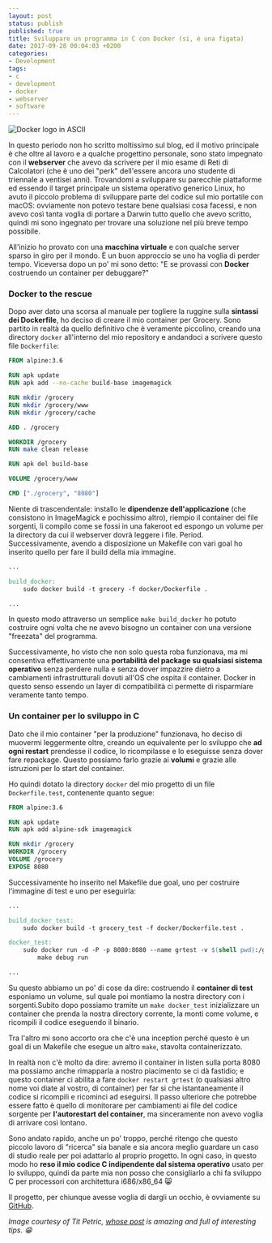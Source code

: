 ```yaml
---
layout: post
status: publish
published: true
title: Sviluppare un programma in C con Docker (si, è una figata)
date: 2017-09-28 00:04:03 +0200
categories:
- Development
tags:
- c
- development
- docker
- webserver
- software
---
```


![Docker logo in ASCII](https://scene-si.org/post/2016-03-31-how-to-live-inside-a-docker-container/heading.png)

In questo periodo non ho scritto moltissimo sul blog, ed il motivo principale è che oltre al lavoro e a qualche progettino personale, sono stato impegnato con il **webserver** che avevo da scrivere per il mio esame di Reti di Calcolatori (che è uno dei "perk" dell'essere ancora uno studente di triennale a ventisei anni). Trovandomi a sviluppare su parecchie piattaforme ed essendo il target principale un sistema operativo generico Linux, ho avuto il piccolo problema di sviluppare parte del codice sul mio portatile con macOS: ovviamente non potevo testare bene qualsiasi cosa facessi, e non avevo così tanta voglia di portare a Darwin tutto quello che avevo scritto, quindi mi sono ingegnato per trovare una soluzione nel più breve tempo possibile.

All'inizio ho provato con una **macchina virtuale** e con qualche server sparso in giro per il mondo. È un buon approccio se uno ha voglia di perder tempo. Viceversa dopo un po' mi sono detto: "E se provassi con **Docker** costruendo un container per debuggare?"

### Docker to the rescue
Dopo aver dato una scorsa al manuale per togliere la ruggine sulla **sintassi dei Dockerfile**, ho deciso di creare il mio container per Grocery. Sono partito in realtà da quello definitivo che è veramente piccolino, creando una directory `docker` all'interno del mio repository e andandoci a scrivere questo file `Dockerfile`:

```dockerfile
FROM alpine:3.6

RUN apk update
RUN apk add --no-cache build-base imagemagick

RUN mkdir /grocery
RUN mkdir /grocery/www
RUN mkdir /grocery/cache

ADD . /grocery

WORKDIR /grocery
RUN make clean release

RUN apk del build-base

VOLUME /grocery/www

CMD ["./grocery", "8080"]
```

Niente di trascendentale: installo le **dipendenze dell'applicazione** (che consistono in ImageMagick e pochissimo altro), riempio il container dei file sorgenti, li compilo come se fossi in una fakeroot ed espongo un volume per la directory da cui il webserver dovrà leggere i file. Period. Successivamente, avendo a disposizione un Makefile con vari goal ho inserito quello per fare il build della mia immagine.

```makefile
...

build_docker:
	sudo docker build -t grocery -f docker/Dockerfile .

...
```

In questo modo attraverso un semplice `make build_docker` ho potuto costruire ogni volta che ne avevo bisogno un container con una versione "freezata" del programma.

Successivamente, ho visto che non solo questa roba funzionava, ma mi consentiva effettivamente una **portabilità del package su qualsiasi sistema operativo** senza perdere nulla e senza dover impazzire dietro a cambiamenti infrastrutturali dovuti all'OS che ospita il container. Docker in questo senso essendo un layer di compatibilità ci permette di risparmiare veramente tanto tempo.

### Un container per lo sviluppo in C
Dato che il mio container "per la produzione" funzionava, ho deciso di muovermi leggermente oltre, creando un equivalente per lo sviluppo che **ad ogni restart** prendesse il codice, lo ricompilasse e lo eseguisse senza dover fare repackage. Questo possiamo farlo grazie ai **volumi** e grazie alle istruzioni per lo start del container.

Ho quindi dotato la directory `docker` del mio progetto di un file `Dockerfile.test`, contenente quanto segue:

```dockerfile
FROM alpine:3.6

RUN apk update
RUN apk add alpine-sdk imagemagick

RUN mkdir /grocery
WORKDIR /grocery
VOLUME /grocery
EXPOSE 8080
```

Successivamente ho inserito nel Makefile due goal, uno per costruire l'immagine di test e uno per eseguirla:

```makefile
...

build_docker_test:
	sudo docker build -t grocery_test -f docker/Dockerfile.test .

docker_test:
	sudo docker run -d -P -p 8080:8080 --name grtest -v $(shell pwd):/grocery grocery_test \
		make debug run

...
```

Su questo abbiamo un po' di cose da dire: costruendo il **container di test** esponiamo un volume, sul quale poi montiamo la nostra directory con i sorgenti.Subito dopo possiamo tramite un `make docker_test` inizializzare un container che prenda la nostra directory corrente, la monti come volume, e ricompili il codice eseguendo il binario.

Tra l'altro mi sono accorto ora che c'è una inception perché questo è un goal di un Makefile che esegue un altro `make`, stavolta containerizzato.

In realtà non c'è molto da dire: avremo il container in listen sulla porta 8080 ma possiamo anche rimapparla a nostro piacimento se ci dà fastidio; e questo container ci abilita a fare `docker restart grtest` (o qualsiasi altro nome voi diate al vostro, di container) per far si che istantaneamente il codice si ricompili e ricominci ad eseguirsi. Il passo ulteriore che potrebbe essere fatto è quello di monitorare per cambiamenti ai file del codice sorgente per **l'autorestart del container**, ma sinceramente non avevo voglia di arrivare così lontano.

Sono andato rapido, anche un po' troppo, perché ritengo che questo piccolo lavoro di "ricerca" sia banale e sia ancora meglio guardare un caso di studio reale per poi adattarlo al proprio progetto. In ogni caso, in questo modo ho **reso il mio codice C indipendente dal sistema operativo** usato per lo sviluppo, quindi da parte mia non posso che consigliarlo a chi fa sviluppo C per processori con architettura i686/x86_64 😸

Il progetto, per chiunque avesse voglia di dargli un occhio, è ovviamente su [GitHub](https://github.com/dottorblaster/grocery).

_Image courtesy of Tit Petric, [whose post](https://scene-si.org/2016/04/01/how-to-live-inside-a-docker-container/) is amazing and full of interesting tips. 😁_

